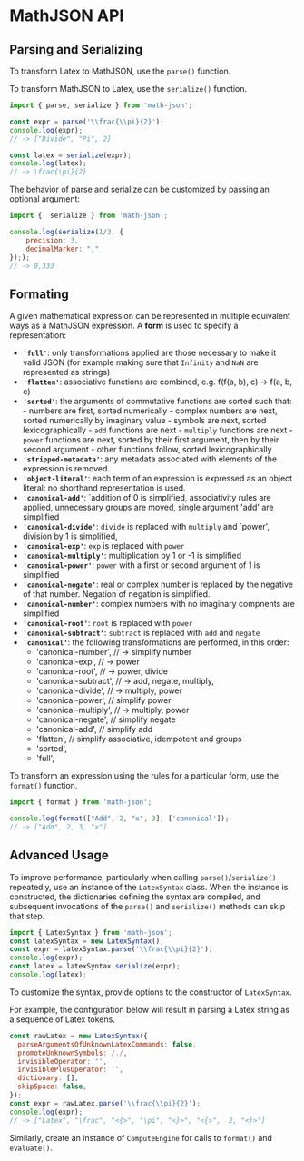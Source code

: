# MathJSON API

## Parsing and Serializing

To transform Latex to MathJSON, use the `parse()` function.

To transform MathJSON to Latex, use the `serialize()` function.

```javascript
import { parse, serialize } from 'math-json';

const expr = parse('\\frac{\\pi}{2}');
console.log(expr);
// -> ["Divide", "Pi", 2]

const latex = serialize(expr);
console.log(latex);
// -> \frac{\pi}{2}
```

The behavior of parse and serialize can be customized by passing an optional
argument:

```javascript
import {  serialize } from 'math-json';

console.log(serialize(1/3, {
    precision: 3,
    decimalMarker: ","
}););
// -> 0,333
```

## Formating

A given mathematical expression can be represented in multiple equivalent ways
as a MathJSON expression. A **form** is used to specify a representation:

- **`'full'`**: only transformations applied are those necessary to make it
  valid JSON (for example making sure that `Infinity` and `NaN` are represented
  as strings)
- **`'flatten'`**: associative functions are combined, e.g. f(f(a, b), c) ->
  f(a, b, c)
- **`'sorted'`**: the arguments of commutative functions are sorted such that: -
  numbers are first, sorted numerically - complex numbers are next, sorted
  numerically by imaginary value - symbols are next, sorted lexicographically -
  `add` functions are next - `multiply` functions are next - `power` functions
  are next, sorted by their first argument, then by their second argument -
  other functions follow, sorted lexicographically
- **`'stripped-metadata'`**: any metadata associated with elements of the
  expression is removed.
- **`'object-literal'`**: each term of an expression is expressed as an object
  literal: no shorthand representation is used.
- **`'canonical-add'`**: `addition of 0 is simplified, associativity rules are
  applied, unnecessary groups are moved, single argument 'add' are simplified
- **`'canonical-divide'`**: `divide` is replaced with `multiply` and `power',
  division by 1 is simplified,
- **`'canonical-exp'`**: `exp` is replaced with `power`
- **`'canonical-multiply'`**: multiplication by 1 or -1 is simplified
- **`'canonical-power'`**: `power` with a first or second argument of 1 is
  simplified
- **`'canonical-negate'`**: real or complex number is replaced by the negative
  of that number. Negation of negation is simplified.
- **`'canonical-number'`**: complex numbers with no imaginary compnents are
  simplified
- **`'canonical-root'`**: `root` is replaced with `power`
- **`'canonical-subtract'`**: `subtract` is replaced with `add` and `negate`
- **`'canonical'`**: the following transformations are performed, in this order:
  - 'canonical-number', // -> simplify number
  - 'canonical-exp', // -> power
  - 'canonical-root', // -> power, divide
  - 'canonical-subtract', // -> add, negate, multiply,
  - 'canonical-divide', // -> multiply, power
  - 'canonical-power', // simplify power
  - 'canonical-multiply', // -> multiply, power
  - 'canonical-negate', // simplify negate
  - 'canonical-add', // simplify add
  - 'flatten', // simplify associative, idempotent and groups
  - 'sorted',
  - 'full',

To transform an expression using the rules for a particular form, use the
`format()` function.

```js
import { format } from 'math-json';

console.log(format(["Add", 2, "x", 3], ['canonical']);
// -> ["Add", 2, 3, "x"]
```

## Advanced Usage

To improve performance, particularly when calling `parse()`/`serialize()`
repeatedly, use an instance of the `LatexSyntax` class. When the instance is
constructed, the dictionaries defining the syntax are compiled, and subsequent
invocations of the `parse()` and `serialize()` methods can skip that step.

```javascript
import { LatexSyntax } from 'math-json';
const latexSyntax = new LatexSyntax();
const expr = latexSyntax.parse('\\frac{\\pi}{2}');
console.log(expr);
const latex = latexSyntax.serialize(expr);
console.log(latex);
```

To customize the syntax, provide options to the constructor of `LatexSyntax`.

For example, the configuration below will result in parsing a Latex string as a
sequence of Latex tokens.

```js
const rawLatex = new LatexSyntax({
  parseArgumentsOfUnknownLatexCommands: false,
  promoteUnknownSymbols: /./,
  invisibleOperator: '',
  invisiblePlusOperator: '',
  dictionary: [],
  skipSpace: false,
});
const expr = rawLatex.parse('\\frac{\\pi}{2}');
console.log(expr);
// -> ["Latex", "\frac", "<{>", "\pi", "<}>", "<{>",  2, "<}>"]
```

Similarly, create an instance of `ComputeEngine` for calls to `format()` and
`evaluate()`.
